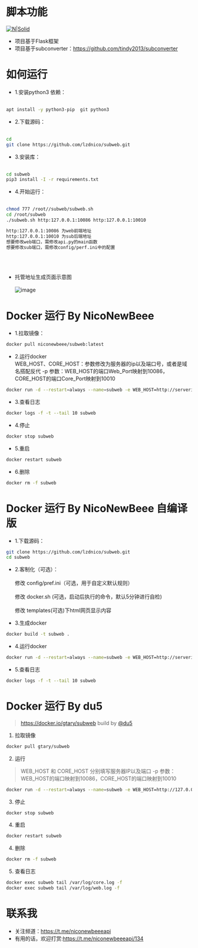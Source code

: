 # 脚本功能
[![N|Solid](https://cldup.com/dTxpPi9lDf.thumb.png)](https://nodesource.com/products/nsolid)
  - 项目基于Flask框架
  - 项目基于subconverter：https://github.com/tindy2013/subconverter
# 如何运行
  - 1.安装python3 依赖： <br/><br/>
  ```bash
  apt install -y python3-pip  git python3
  ```
  - 2.下载源码：<br/><br/>
  ```bash
  cd 
  git clone https://github.com/lzdnico/subweb.git 
  ```
  - 3.安装库： <br/><br/>
  ```bash
  cd subweb
  pip3 install -I -r requirements.txt 
  ```
  - 4.开始运行：<br/><br/>
  ```bash
  chmod 777 /root//subweb/subweb.sh
  cd /root/subweb 
  ./subweb.sh http:127.0.0.1:10086 http:127.0.0.1:10010
  ```
  ```bash
  http:127.0.0.1:10086 为web前端地址
  http:127.0.0.1:10010 为sub后端地址
  想要修改web端口，需修改api.py的main函数
  想要修改sub端口，需修改config/perf.ini中的配置
  ```
  <br/><br/>
  - 托管地址生成页面示意图<br/><br/>
  ![image](https://github.com/lzdnico/subweb/blob/test/images/index.png) <br/>

# Docker 运行 By NicoNewBeee 
- 1.拉取镜像： <br/>
```bash
docker pull niconewbeee/subweb:latest
```
- 2.运行docker <br/>
WEB_HOST、CORE_HOST：参数修改为服务器的ip以及端口号，或者是域名搭配反代
-p 参数：WEB_HOST的端口Web_Port映射到10086，CORE_HOST的端口Core_Port映射到10010
```bash
docker run -d --restart=always --name=subweb -e WEB_HOST=http://serverip:Web_Port -e CORE_HOST=http://serverip:Core_Port -p Web_Port:10086 -p Core_Port:10010 niconewbeee/subweb
```
- 3.查看日志 <br/>
```bash
docker logs -f -t --tail 10 subweb
```
- 4.停止 <br/>
```bash
docker stop subweb
```
- 5.重启 <br/>
```bash
docker restart subweb
```
- 6.删除 <br/>
```bash
docker rm -f subweb
```

# Docker 运行 By NicoNewBeee 自编译版
- 1.下载源码： <br/>
```bash
git clone https://github.com/lzdnico/subweb.git 
cd subweb
```
- 2.客制化（可选）： <br/><br/>
修改 config/pref.ini（可选，用于自定义默认规则）<br/><br/>
修改 docker.sh (可选，启动后执行的命令，默认5分钟进行自检)<br/><br/>
修改 templates(可选)下html网页显示内容

- 3.生成docker <br/>
```bash
docker build -t subweb .
```
- 4.运行docker <br/>
```bash
docker run -d --restart=always --name=subweb -e WEB_HOST=http://serverip:Web_Port -e CORE_HOST=http://serverip:Core_Port -p Web_Port:10086 -p Core_Port:10010 subweb
```
- 5.查看日志 <br/>
```bash
docker logs -f -t --tail 10 subweb
```

# Docker 运行 By du5
> https://docker.io/gtary/subweb build by [@du5](https://t.me/Gtary)

1. 拉取镜像
```bash
docker pull gtary/subweb
```
2. 运行 
> WEB_HOST 和 CORE_HOST 分别填写服务器IP以及端口
> -p 参数：WEB_HOST的端口映射到10086，CORE_HOST的端口映射到10010

```bash
docker run -d --restart=always --name=subweb -e WEB_HOST=http://127.0.0.1:Web_Port -e CORE_HOST=http://127.0.0.1:Core_Port -p Web_Port:10086 -p Core_Port:10010 gtary/subweb
```
3. 停止
```bash
docker stop subweb
```
4. 重启
```bash
docker restart subweb
```
4. 删除
```bash
docker rm -f subweb
```
5. 查看日志
```bash
docker exec subweb tail /var/log/core.log -f
docker exec subweb tail /var/log/web.log -f
```

# 联系我
   - 关注频道：https://t.me/niconewbeeeapi
   - 有用的话，欢迎打赏:https://t.me/niconewbeeeapi/134


[//]: # (These are reference links used in the body of this note and get stripped out when the markdown processor does its job. There is no need to format nicely because it shouldn't be seen. Thanks SO - http://stackoverflow.com/questions/4823468/store-comments-in-markdown-syntax)


   [dill]: <https://github.com/joemccann/dillinger>
   [git-repo-url]: <https://github.com/joemccann/dillinger.git>
   [john gruber]: <http://daringfireball.net>
   [df1]: <http://daringfireball.net/projects/markdown/>
   [markdown-it]: <https://github.com/markdown-it/markdown-it>
   [Ace Editor]: <http://ace.ajax.org>
   [node.js]: <http://nodejs.org>
   [Twitter Bootstrap]: <http://twitter.github.com/bootstrap/>
   [jQuery]: <http://jquery.com>
   [@tjholowaychuk]: <http://twitter.com/tjholowaychuk>
   [express]: <http://expressjs.com>
   [AngularJS]: <http://angularjs.org>
   [Gulp]: <http://gulpjs.com>

   [PlDb]: <https://github.com/joemccann/dillinger/tree/master/plugins/dropbox/README.md>
   [PlGh]: <https://github.com/joemccann/dillinger/tree/master/plugins/github/README.md>
   [PlGd]: <https://github.com/joemccann/dillinger/tree/master/plugins/googledrive/README.md>
   [PlOd]: <https://github.com/joemccann/dillinger/tree/master/plugins/onedrive/README.md>
   [PlMe]: <https://github.com/joemccann/dillinger/tree/master/plugins/medium/README.md>
   [PlGa]: <https://github.com/RahulHP/dillinger/blob/master/plugins/googleanalytics/README.md>
